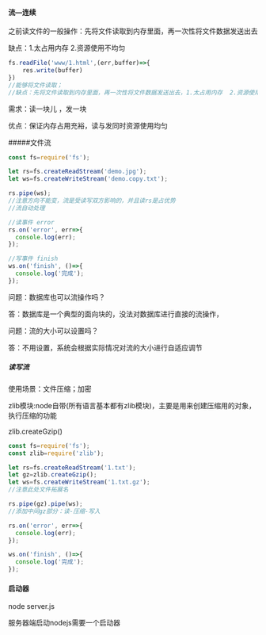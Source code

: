 #### 流—连续

之前读文件的一般操作：先将文件读取到内存里面，再一次性将文件数据发送出去

缺点：1.太占用内存 2.资源使用不均匀

```javascript
fs.readFile('www/1.html',(err,buffer)=>{
	res.write(buffer)
})
//能够将文件读取；
//缺点：先将文件读取到内存里面，再一次性将文件数据发送出去，1.太占用内存  2.资源使用不均匀
```

需求：读一块儿 ，发一块

优点：保证内存占用充裕，读与发同时资源使用均匀

#####文件流

```javascript
const fs=require('fs');

let rs=fs.createReadStream('demo.jpg');
let ws=fs.createWriteStream('demo.copy.txt');

rs.pipe(ws);
//注意方向不能变，流是受读写双方影响的，并且读rs是占优势
//流自动处理

//读事件 error
rs.on('error', err=>{
  console.log(err);
});

//写事件 finish
ws.on('finish', ()=>{
  console.log('完成');
});

```

问题：数据库也可以流操作吗？

答：数据库是一个典型的面向块的，没法对数据库进行直接的流操作，

问题：流的大小可以设置吗？

答：不用设置，系统会根据实际情况对流的大小进行自适应调节

##### 读写流

使用场景：文件压缩；加密

zlib模块:node自带(所有语言基本都有zlib模块)，主要是用来创建压缩用的对象，执行压缩的功能

zlib.createGzip()

```javascript
const fs=require('fs');
const zlib=require('zlib');

let rs=fs.createReadStream('1.txt');
let gz=zlib.createGzip();
let ws=fs.createWriteStream('1.txt.gz');
//注意此处文件拓展名

rs.pipe(gz).pipe(ws);
//添加中间gz部分：读-压缩-写入

rs.on('error', err=>{
  console.log(err);
});

ws.on('finish', ()=>{
  console.log('完成');
});

```



#### 启动器

node server.js

服务器端启动nodejs需要一个启动器